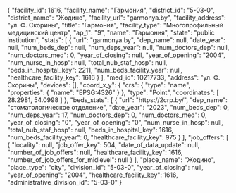 {
    "facility_id": 1616,
    "facility_name": "Гармония",
    "district_id": "5-03-0",
    "district_name": "Жодино",
    "facility_url": "garmonya.by",
    "facility_address": "ул. Ф. Скорины",
    "title": "Гармония",
    "facility_type": "Многопрофильный медицинский центр",
    "ap_1": "9",
    "name": "Гармония",
    "state": "public institution",
    "stats": [
        {
            "url": "garmonya.by",
            "dep_name": null,
            "date_year": null,
            "num_beds_dep": null,
            "num_deps_year": null,
            "num_doctors_dep": null,
            "num_doctors_med": 0,
            "year_of_closing": null,
            "year_of_opening": "2004",
            "num_nurse_in_hosp": null,
            "total_nub_staf_hosp": null,
            "beds_in_hospital_key": 2211,
            "num_beds_facility_year": null,
            "healthcare_facility_key": 1616
        }
    ],
    "med_id": 10217733,
    "address": "ул. Ф. Скорины",
    "devices": [],
    "coord_x_y": {
        "crs": {
            "type": "name",
            "properties": {
                "name": "EPSG:4326"
            }
        },
        "type": "Point",
        "coordinates": [
            28.2981,
            54.0998
        ]
    },
    "beds_stats": [
        {
            "url": "https:\/\/2crp.by\/",
            "dep_name": "стоматологическое отделение",
            "date_year": "2023",
            "num_beds_dep": 0,
            "num_deps_year": 17,
            "num_doctors_dep": 0,
            "num_doctors_med": 0,
            "year_of_closing": "0",
            "year_of_opening": "0",
            "num_nurse_in_hosp": null,
            "total_nub_staf_hosp": null,
            "beds_in_hospital_key": 1616,
            "num_beds_facility_year": 0,
            "healthcare_facility_key": 975
        }
    ],
    "job_offers": [
        {
            "locality": null,
            "job_offer_key": 504,
            "date_of_data_update": null,
            "number_of_job_offers": null,
            "healthcare_facility_key": 1616,
            "number_of_job_offers_for_midlevel": null
        }
    ],
    "place_name": "Жодино",
    "place_type": "city",
    "division_id": "5-03-0",
    "year_of_closing": null,
    "year_of_opening": "2004",
    "healthcare_facility_key": 1616,
    "administrative_division_id": "5-03-0"
}